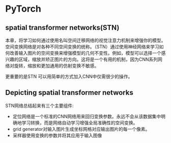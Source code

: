 # PyTorch
## spatial transformer networks(STN)
本章，将学习如何通过使用名叫空间迁移网络的视觉注意力机制来增强你的模型。
空间变换网络是对各种不同空间变换的统称。（STN）通过使用神经网络来学习如何改善输入图片的空间变换来增强模型的几何不变性。例如，模型可以选择一个感兴趣的区域，缩放并矫正图片的方向。这将是一个有用的机制，因为CNN系列网络对旋转，缩放和更加通用的仿射变换不敏感。

更重要的是STN 可以用简单的方式加入CNN中仅需很少的操作。
## Depicting spatial transformer networks
STN网络总结起来有三个主要组件:
+ 定位网络是一个标准的CNN网络用来回归变换参数。永远不会从该数据集中明确地学习转换，而是网络自动学习增强全局准确性的空间变换。
+ grid generator对输入图片生成坐标网格对应输出图片的每一个像素。
+ 采样器使用变换的参数并将其应用于输入图像

